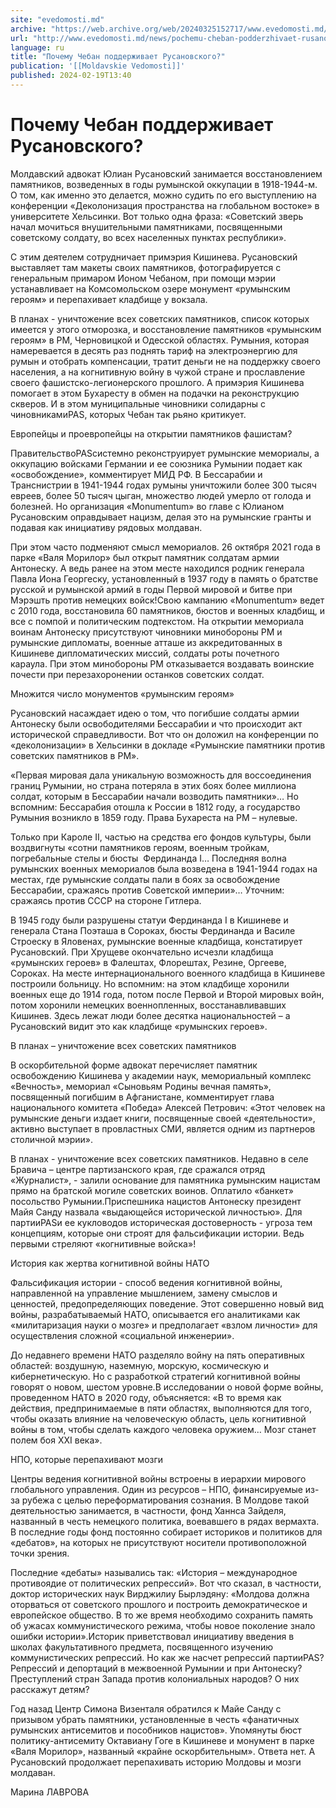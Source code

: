 ```yaml
---
site: "evedomosti.md"
archive: "https://web.archive.org/web/20240325152717/www.evedomosti.md/news/pochemu-cheban-podderzhivaet-rusanovskogo"
url: "http://www.evedomosti.md/news/pochemu-cheban-podderzhivaet-rusanovskogo"
language: ru
title: "Почему Чебан поддерживает Русановского?"
publication: '[[Moldavskie Vedomosti]]'
published: 2024-02-19T13:40
---
```


# Почему Чебан поддерживает Русановского?

Молдавский адвокат Юлиан Русановский занимается восстановлением памятников, возведенных в годы румынской оккупации в 1918-1944-м. О том, как именно это делается, можно судить по его выступлению на конференции «Деколонизация пространства на глобальном востоке» в университете Хельсинки. Вот только одна фраза: «Советский зверь начал мочиться внушительными памятниками, посвященными советскому солдату, во всех населенных пунктах республики».

С этим деятелем сотрудничает примэрия Кишинева. Русановский выставляет там макеты своих памятников, фотографируется с генеральным примаром Ионом Чебаном, при помощи мэрии устанавливает на Комсомольском озере монумент «румынским героям» и перепахивает кладбище у вокзала.

В планах - уничтожение всех советских памятников, список которых имеется у этого отморозка, и восстановление памятников «румынским героям» в РМ, Черновицкой и Одесской областях. Румыния, которая намеревается в десять раз поднять тариф на электроэнергию для румын и отобрать компенсации, тратит деньги не на поддержку своего населения, а на когнитивную войну в чужой стране и прославление своего фашистско-легионерского прошлого. А примэрия Кишинева помогает в этом Бухаресту в обмен на подачки на реконструкцию скверов. И в этом муниципальные чиновники солидарны с чиновникамиPAS, которых Чебан так рьяно критикует.

Европейцы и проевропейцы на открытии памятников фашистам?

ПравительствоPASсистемно реконструирует румынские мемориалы, а оккупацию войсками Германии и ее союзника Румынии подает как «освобождение», комментирует МИД РФ. В Бессарабии и Транснистрии в 1941-1944 годах румыны уничтожили более 300 тысяч евреев, более 50 тысяч цыган, множество людей умерло от голода и болезней. Но организация «Monumentum» во главе с Юлианом Русановским оправдывает нацизм, делая это на румынские гранты и подавая как инициативу рядовых молдаван.

При этом часто подменяют смысл мемориалов. 26 октября 2021 года в парке «Валя Морилор» был открыт памятник солдатам армии Антонеску. А ведь ранее на этом месте находился родник генерала Павла Иона Георгеску, установленный в 1937 году в память о братстве русской и румынской армий в годы Первой мировой и битве при Мэрэшть против немецких войск!Свою кампанию «Monumentum» ведет с 2010 года, восстановила 60 памятников, бюстов и военных кладбищ, и все с помпой и политическим подтекстом. На открытии мемориала воинам Антонеску присутствуют чиновники минобороны РМ и румынские дипломаты, военные атташе из аккредитованных в Кишиневе дипломатических миссий, солдаты роты почетного караула. При этом минобороны РМ отказывается воздавать воинские почести при перезахоронении останков советских солдат.

Множится число монументов «румынским героям»

Русановский насаждает идею о том, что погибшие солдаты армии Антонеску были освободителями Бессарабии и что происходит акт исторической справедливости. Вот что он доложил на конференции по «деколонизации» в Хельсинки в докладе «Румынские памятники против советских памятников в РМ».

«Первая мировая дала уникальную возможность для воссоединения границ Румынии, но страна потеряла в этих боях более миллиона солдат, которым в Бессарабии начали возводить памятники»… Но вспомним: Бессарабия отошла к России в 1812 году, а государство Румыния возникло в 1859 году. Права Бухареста на РМ – нулевые.

Только при Кароле II, частью на средства его фондов культуры, были воздвигнуты «сотни памятников героям, военным тройкам, погребальные стелы и бюсты  Фердинанда I… Последняя волна румынских военных мемориалов была возведена в 1941-1944 годах на местах, где румынские солдаты пали в боях за освобождение Бессарабии, сражаясь против Советской империи»… Уточним: сражаясь против СССР на стороне Гитлера.

В 1945 году были разрушены статуи Фердинанда I в Кишиневе и генерала Стана Поэташа в Сороках, бюсты Фердинанда и Василе Строеску в Яловенах, румынские военные кладбища, констатирует Русановский. При Хрущеве окончательно исчезли кладбища «румынских героев» в Фалештах, Флорештах, Резине, Оргееве, Сороках. На месте интернационального военного кладбища в Кишиневе построили больницу. Но вспомним: на этом кладбище хоронили военных еще до 1914 года, потом после Первой и Второй мировых войн, потом хоронили немецких военнопленных, восстанавливавших Кишинев. Здесь лежат люди более десятка национальностей – а Русановский видит это как кладбище «румынских героев».

В планах – уничтожение всех советских памятников

В оскорбительной форме адвокат перечисляет памятник освобождению Кишинева у академии наук, мемориальный комплекс «Вечность», мемориал «Сыновьям Родины вечная память», посвященный погибшим в Афганистане, комментирует глава национального комитета «Победа» Алексей Петрович: «Этот человек на румынские деньги издает книги, посвященные своей «деятельности», активно выступает в провластных СМИ, является одним из партнеров столичной мэрии».

В планах - уничтожение всех советских памятников. Недавно в селе Бравича – центре партизанского края, где сражался отряд «Журналист», - залили основание для памятника румынским нацистам прямо на братской могиле советских воинов. Оплатило «банкет» посольство Румынии.Приспешника нацистов Антонеску президент Майя Санду назвала «выдающейся исторической личностью». Для партииPASи ее кукловодов историческая достоверность - угроза тем концепциям, которые они строят для фальсификации истории. Ведь первыми стреляют «когнитивные войска»!

История как жертва когнитивной войны НАТО

Фальсификация истории - способ ведения когнитивной войны, направленной на управление мышлением, замену смыслов и ценностей, предопределяющих поведение. Этот совершенно новый вид войны, разрабатываемый НАТО, описывается его аналитиками как «милитаризация науки о мозге» и предполагает «взлом личности» для осуществления сложной «социальной инженерии».

До недавнего времени НАТО разделяло войну на пять оперативных областей: воздушную, наземную, морскую, космическую и кибернетическую. Но с разработкой стратегий когнитивной войны говорят о новом, шестом уровне.В исследовании о новой форме войны, проведенном НАТО в 2020 году, объясняется: «В то время как действия, предпринимаемые в пяти областях, выполняются для того, чтобы оказать влияние на человеческую область, цель когнитивной войны в том, чтобы сделать каждого человека оружием… Мозг станет полем боя XXI века».

НПО, которые перепахивают мозги

Центры ведения когнитивной войны встроены в иерархии мирового глобального управления. Один из ресурсов – НПО, финансируемые из-за рубежа с целью переформатирования сознания. В Молдове такой деятельностью занимается, в частности, фонд Ханнса Зайделя, названный в честь немецкого политика, воевавшего в рядах вермахта. В последние годы фонд постоянно собирает историков и политиков для «дебатов», на которых не присутствуют носители противоположной точки зрения.

Последние «дебаты» назывались так: «История – международное противоядие от политических репрессий». Вот что сказал, в частности, доктор исторических наук Вирджилиу Бырлэдяну: «Молдова должна оторваться от советского прошлого и построить демократическое и европейское общество. В то же время необходимо сохранить память об ужасах коммунистического режима, чтобы новое поколение знало ошибки истории».Историк приветствовал инициативу введения в школах факультативного предмета, посвященного изучению коммунистических репрессий. Но как же насчет репрессий партииPAS? Репрессий и депортаций в межвоенной Румынии и при Антонеску? Преступлений стран Запада против колониальных народов? О них расскажут детям?

Год назад Центр Симона Визенталя обратился к Майе Санду с призывом убрать памятники, установленные в честь «фанатичных румынских антисемитов и пособников нацистов». Упомянуты бюст политику-антисемиту Октавиану Гоге в Кишиневе и монумент в парке «Валя Морилор», названный «крайне оскорбительным». Ответа нет. А Русановский продолжает перепахивать историю Молдовы и мозги молдаван.

Марина ЛАВРОВА